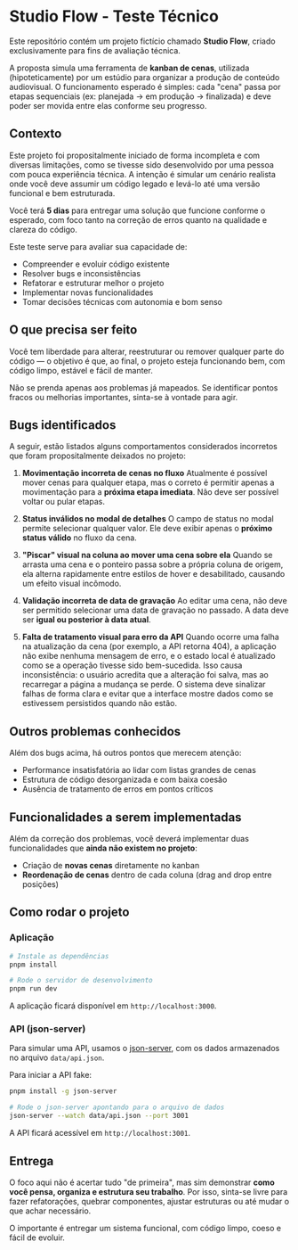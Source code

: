 # Studio Flow - Teste Técnico

Este repositório contém um projeto fictício chamado **Studio Flow**, criado exclusivamente para fins de avaliação técnica.

A proposta simula uma ferramenta de **kanban de cenas**, utilizada (hipoteticamente) por um estúdio para organizar a produção de conteúdo audiovisual. O funcionamento esperado é simples: cada "cena" passa por etapas sequenciais (ex: planejada → em produção → finalizada) e deve poder ser movida entre elas conforme seu progresso.

## Contexto

Este projeto foi propositalmente iniciado de forma incompleta e com diversas limitações, como se tivesse sido desenvolvido por uma pessoa com pouca experiência técnica. A intenção é simular um cenário realista onde você deve assumir um código legado e levá-lo até uma versão funcional e bem estruturada.

Você terá **5 dias** para entregar uma solução que funcione conforme o esperado, com foco tanto na correção de erros quanto na qualidade e clareza do código.

Este teste serve para avaliar sua capacidade de:

* Compreender e evoluir código existente
* Resolver bugs e inconsistências
* Refatorar e estruturar melhor o projeto
* Implementar novas funcionalidades
* Tomar decisões técnicas com autonomia e bom senso

## O que precisa ser feito

Você tem liberdade para alterar, reestruturar ou remover qualquer parte do código — o objetivo é que, ao final, o projeto esteja funcionando bem, com código limpo, estável e fácil de manter.

Não se prenda apenas aos problemas já mapeados. Se identificar pontos fracos ou melhorias importantes, sinta-se à vontade para agir.

## Bugs identificados

A seguir, estão listados alguns comportamentos considerados incorretos que foram propositalmente deixados no projeto:

1. **Movimentação incorreta de cenas no fluxo**
   Atualmente é possível mover cenas para qualquer etapa, mas o correto é permitir apenas a movimentação para a **próxima etapa imediata**. Não deve ser possível voltar ou pular etapas.

2. **Status inválidos no modal de detalhes**
   O campo de status no modal permite selecionar qualquer valor. Ele deve exibir apenas o **próximo status válido** no fluxo da cena.

3. **"Piscar" visual na coluna ao mover uma cena sobre ela**
   Quando se arrasta uma cena e o ponteiro passa sobre a própria coluna de origem, ela alterna rapidamente entre estilos de hover e desabilitado, causando um efeito visual incômodo.

4. **Validação incorreta de data de gravação**
   Ao editar uma cena, não deve ser permitido selecionar uma data de gravação no passado. A data deve ser **igual ou posterior à data atual**.

5. **Falta de tratamento visual para erro da API**
   Quando ocorre uma falha na atualização da cena (por exemplo, a API retorna 404), a aplicação não exibe nenhuma mensagem de erro, e o estado local é atualizado como se a operação tivesse sido bem-sucedida. Isso causa inconsistência: o usuário acredita que a alteração foi salva, mas ao recarregar a página a mudança se perde. O sistema deve sinalizar falhas de forma clara e evitar que a interface mostre dados como se estivessem persistidos quando não estão.

## Outros problemas conhecidos

Além dos bugs acima, há outros pontos que merecem atenção:

* Performance insatisfatória ao lidar com listas grandes de cenas
* Estrutura de código desorganizada e com baixa coesão
* Ausência de tratamento de erros em pontos críticos

## Funcionalidades a serem implementadas

Além da correção dos problemas, você deverá implementar duas funcionalidades que **ainda não existem no projeto**:

* Criação de **novas cenas** diretamente no kanban
* **Reordenação de cenas** dentro de cada coluna (drag and drop entre posições)

## Como rodar o projeto

### Aplicação

```bash
# Instale as dependências
pnpm install

# Rode o servidor de desenvolvimento
pnpm run dev
```

A aplicação ficará disponível em `http://localhost:3000`.

### API (json-server)

Para simular uma API, usamos o [json-server](https://github.com/typicode/json-server), com os dados armazenados no arquivo `data/api.json`.

Para iniciar a API fake:

```bash
pnpm install -g json-server

# Rode o json-server apontando para o arquivo de dados
json-server --watch data/api.json --port 3001
```

A API ficará acessível em `http://localhost:3001`.

## Entrega

O foco aqui não é acertar tudo "de primeira", mas sim demonstrar **como você pensa, organiza e estrutura seu trabalho**. Por isso, sinta-se livre para fazer refatorações, quebrar componentes, ajustar estruturas ou até mudar o que achar necessário.

O importante é entregar um sistema funcional, com código limpo, coeso e fácil de evoluir.
